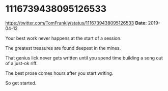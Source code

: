 # 1116739438095126533
https://twitter.com/TomFrankly/status/1116739438095126533
**Date:** 2019-04-12

Your best work never happens at the start of a session.

The greatest treasures are found deepest in the mines.

That genius lick never gets written until you spend time building a song out of a just-ok riff.

The best prose comes hours after you start writing.

So get started.
